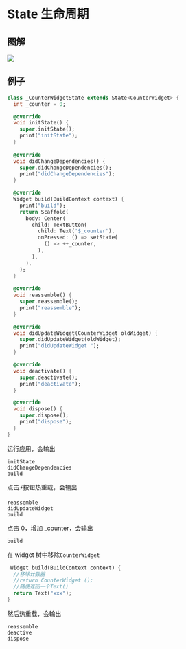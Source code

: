 # State 生命周期

## 图解

![](https://gitee.com/kingmusi/imgs/raw/master/blog/202201032207914.png)

## 例子

```dart
class _CounterWidgetState extends State<CounterWidget> {
  int _counter = 0;

  @override
  void initState() {
    super.initState();
    print("initState");
  }
    
  @override
  void didChangeDependencies() {
    super.didChangeDependencies();
    print("didChangeDependencies");
  }

  @override
  Widget build(BuildContext context) {
    print("build");
    return Scaffold(
      body: Center(
        child: TextButton(
          child: Text('$_counter'),
          onPressed: () => setState(
            () => ++_counter,
          ),
        ),
      ),
    );
  }
    
  @override
  void reassemble() {
    super.reassemble();
    print("reassemble");
  }

  @override
  void didUpdateWidget(CounterWidget oldWidget) {
    super.didUpdateWidget(oldWidget);
    print("didUpdateWidget ");
  }

  @override
  void deactivate() {
    super.deactivate();
    print("deactivate");
  }

  @override
  void dispose() {
    super.dispose();
    print("dispose");
  }
}
```

运行应用，会输出

```shell
initState
didChangeDependencies
build
```

点击⚡️按钮热重载，会输出

```shell
reassemble
didUpdateWidget
build
```

点击 0，增加 _counter，会输出

```shell
build
```

在 widget 树中移除`CounterWidget`

```dart
 Widget build(BuildContext context) {
  //移除计数器 
  //return CounterWidget ();
  //随便返回一个Text()
  return Text("xxx");
}
```

然后热重载，会输出

```shell
reassemble
deactive
dispose
```

